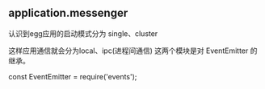 ## application.messenger

认识到egg应用的启动模式分为 single、cluster

这样应用通信就会分为local、ipc(进程间通信) 这两个模块是对 EventEmitter 的继承。

const EventEmitter = require('events');